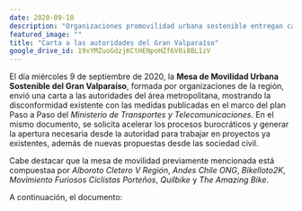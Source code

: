 ```yaml
---
date: 2020-09-10
description: "Organizaciones promovilidad urbana sostenible entregan carta a las autoridades regionales"
featured_image: ""
title: "Carta a las autoridades del Gran Valparaíso"
google_drive_id: 19xYMZuoGdzjKCtHENpoHZf6V0i8BL1zV
---
```


El día miércoles 9 de septiembre de 2020, la __Mesa de Movilidad Urbana Sostenible del Gran Valparaíso__, formada por organizaciones de la región, envió una carta a las autoridades del área metropolitana, mostrando la disconformidad existente con las medidas publicadas en el marco del plan Paso a Paso del _Ministerio de Transportes y Telecomunicaciones_. En el mismo documento, se solicita acelerar los procesos burocráticos y generar la apertura necesaria desde la autoridad para trabajar en proyectos ya existentes, además de nuevas propuestas desde las sociedad civil.

Cabe destacar que la mesa de movilidad previamente mencionada está compuestaa por _Alboroto Cletero V Región_, _Andes Chile ONG_, _Bikelloto2K_, _Movimiento Furiosos Ciclistas Porteños_, _Quilbike_ y _The Amazing Bike_.

A continuación, el documento:


